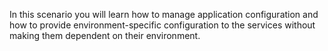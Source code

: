 In this scenario you will learn how to manage application configuration and how to provide 
environment-specific configuration to the services without making them dependent on their 
environment.